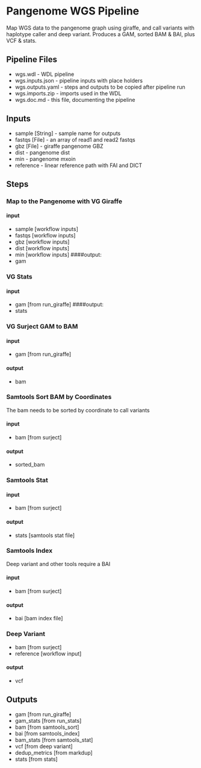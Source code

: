 # Pangenome WGS Pipeline

Map WGS data to the pangenome graph using giraffe, and call variants with haplotype caller and deep variant. Produces a GAM, sorted BAM & BAI, plus VCF & stats.

## Pipeline Files
* wgs.wdl          - WDL pipeline
* wgs.inputs.json  - pipeline inputs with place holders
* wgs.outputs.yaml - steps and outputs to be copied after pipeline run
* wgs.imports.zip  - imports used in the WDL
* wgs.doc.md       - this file, documenting the pipeline

## Inputs
* sample [String] - sample name for outputs
* fastqs [File] - an array of read1 and read2 fastqs
* gbz [File] - giraffe pangenome GBZ
* dist - pangenome dist
* min - pangenome mxoin
* reference - linear reference path with FAI and DICT

## Steps
### Map to the Pangenome with VG Giraffe
#### input
* sample [workflow inputs]
* fastqs [workflow inputs]
* gbz [workflow inputs]
* dist [workflow inputs]
* min [workflow inputs]
####output:
* gam

### VG Stats
#### input
* gam [from run_giraffe]
####output:
* stats

### VG Surject GAM to BAM
#### input
* gam [from run_giraffe]
#### output
* bam

### Samtools Sort BAM by Coordinates
The bam needs to be sorted by coordinate to call variants
#### input
* bam [from surject]
#### output
* sorted_bam

### Samtools Stat
#### input
* bam [from surject]
#### output
* stats [samtools stat file]

### Samtools Index
Deep variant and other tools require a BAI
#### input
* bam [from surject]
#### output
* bai [bam index file]

### Deep Variant
* bam [from surject]
* reference [workflow input]
#### output
* vcf

## Outputs
* gam [from run_giraffe]
* gam_stats [from run_stats]
* bam [from samtools_sort]
* bai [from samtools_index]
* bam_stats [from samtools_stat]
* vcf [from deep variant]
* dedup_metrics [from markdup]
* stats [from stats]
